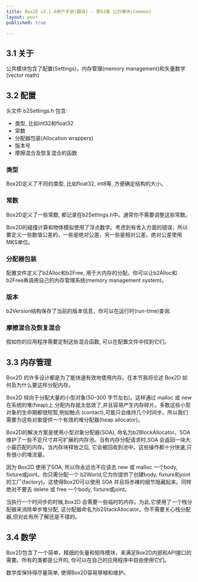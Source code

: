```yaml
---
title: Box2D v2.1.0用户手册(翻译) - 第03章 公共模块(Common)
layout: post
published: true

---
```

3.1 关于
------
公共模块包含了配置(Settings)，内存管理(memory management)和矢量数学(vector math)

3.2 配置
------
头文件 b2Settings.h 包含:

* 类型, 比如int32和float32
* 常数
* 分配器包装(Allocation wrappers)
* 版本号
* 摩擦混合及恢复混合的函数

### 类型
Box2D定义了不同的类型, 比如float32, int8等, 方便确定结构的大小。

### 常数
Box2D定义了一些常数, 都记录在b2Settings.h中。通常你不需要调整这些常数。

Box2D的碰撞计算和物体模拟使用了浮点数学。考虑到有舍入方面的错误，所以要定义一些数值公差的，一些是绝对公差，另一些是相对公差。绝对公差使用MKS单位。

### 分配器包装
配置文件定义了b2Alloc和b2Free, 用于大内存的分配。你可以让b2Alloc和b2Free再调用自己的内存管理系统(memory management system)。

### 版本
b2Version结构保存了当前的版本信息，你可以在运行时(run-time)查询.

### 摩擦混合及恢复混合
假如你的应用程序需要定制这些混合函数, 可以在配置文件中找到它们。

3.3 内存管理
------
Box2D 的许多设计都是为了能快速有效地使用内存。在本节我将论述 Box2D 如何及为什么要这样分配内存。

Box2D 倾向于分配大量的小型对象(50-300 字节左右)。这样通过 malloc 或 new 在系统的堆(heap)上 分配内存就太低效了,并且容易产生内存碎片。多数这些小型对象的生命期都很短暂,例如触点 (contact),可能只会维持几个时间步。所以我们需要为这些对象提供一个有效的堆分配器(heap allocator)。

Box2D的解决方案是使用小型对象分配器(SOA), 命名为b2BlockAllocator。SOA维护了一些不定尺寸并可扩展的内存池。当有内存分配请求时,SOA 会返回一块大小最匹配的内存。当内存块释放之后, 它会被回收到池中。这些操作都十分快速,只有很小的堆流量。

因为 Box2D 使用了SOA, 所以你永远也不应该去 new 或 malloc 一个body, fixture或joint。你只需分配一个 b2World,它为你提供了创建body, fixture和joint的工厂(factory)。这使得Box2D可以使用 SOA 并且将赤裸的细节隐藏起来。同样绝对不要去 delete 或 free 一个body, fixture或joint。

当执行一个时间步的时候,Box2D 会需要一些临时的内存。为此,它使用了一个栈分配器来消除单步堆分配, 这分配器命名为b2StackAllocator。你不需要关心栈分配器,但对此有所了解还是不错的。

3.4 数学
------
Box2D包含了一个简单，精细的矢量和矩阵模块，来满足Box2D内部和API接口的需要。所有的类都是公开的, 你可以在自己的应用程序中自由使用它们。

数学库保持得尽量简单, 使得Box2D容易移植和维护。

